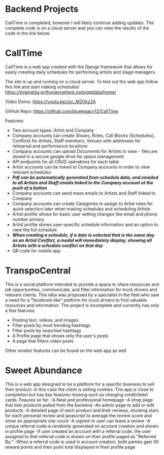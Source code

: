 # Backend Projects

CallTime is completed, however I will likely continue adding updates. The complete code is on a cloud server and you can view the results of the code in the link below.

# CallTime

CallTime is a web app created with the Django framework that allows for easily creating daily schedules for performing artists and stage managers.

The site is up and running on a cloud server. To test out the web app follow this link and start making schedules!
https://dylanelza.pythonanywhere.com/getdata/home/

Video Demo: https://youtu.be/Jsc_MZOkz2A

GitHub Repo: https://github.com/bluelegacy12/CallTime

Features:
- Two account types: Artist and Company
- Company accounts can create Shows, Roles, Call Blocks (Schedules), Conflicts for Artists, Staff members, Venues with addresses for rehearsal and performance locations
- Company accounts can upload Documents for Artists to view - files are stored in a secure google drive for space management
- API endpoints for all CRUD operations for each table
- Artist accounts can be linked to Company accounts in order to view relevant schedules
- **_Pdf can be automatically generated from schedule data, and emailed to all Artists and Staff emails linked to the Company account at the push of a button_**
- Company accounts can send mass emails to Artists and Staff linked to Company
- Company accounts can create Categories to assign to Artist roles for quick selection later when making schedules and scheduling Artists
- Artist profile allows for basic user setting changes like email and phone number privacy
- Artist profile shows user-specific schedule information and an option to view the full schedule
- **_When creating a schedule, if a date is selected that is the same day as an Artist Conflict, a modal will immediately display, showing all Artists with a schedule conflict on that day_**
- QR code for mobile app


# TranspoCentral

This is a social platform intended to provide a space to share resources and job opportunities, communicate, and filter information for truck drivers and relevant clients.
This idea was proposed by a specialist in the field who saw a need for a "facebook-like" platform for truck drivers to find valuable resources and information.
The project is incomplete and currently has only a few features:
- Posting text, videos, and images
- Filter posts by most trending hashtags
- Filter posts by searched hashtags
- A Profile page that shows only the user's posts
- A page that filters video posts

Other smaller features can be found on the web app as well


# Sweet Abundance

This is a web app designed to be a platform for a specific business to sell their product. In this case the client is selling cookies.
The app is close to completion but has key features missing such as charging credit/debit cards.
Feaures so far:
-A Neat and professional homepage
-A shop page that lists products pulled from the backend
-An admin page to add or edit products
-A detailed page of each product and their reviews, showing stars for each personal review and 
javascript to average the review score and show an appropriate star count
-A signed-in user can leave a review
-A unique referral code is randomly generated on account creation and shown in profile page
-If user created an account with a referral code, the user assigned to that referral code is shown on their profile paged as "Referred By:"
-When a referral code is used in account creation, both parties gain 50 reward points and their point total displayed in their profile page
